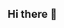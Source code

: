 ## Hi there 👋

<!--
**gGalvao-s/gGalvao-s** is a ✨ _special_ ✨ repository because its `README.md` (this file) appears on your GitHub profile.

Here are some ideas to get you started:

- estudo no Tozzi
